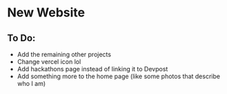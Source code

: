 # New Website

## To Do:
- Add the remaining other projects
- Change vercel icon lol
- Add hackathons page instead of linking it to Devpost
- Add something more to the home page (like some photos that describe who I am)